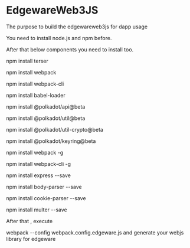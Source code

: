 # EdgewareWeb3JS

The purpose to build the edgewareweb3js for dapp usage

You need to install node.js and npm before.

After that below components you need to install too.


npm install terser

npm install webpack

npm install webpack-cli

npm install babel-loader

npm install @polkadot/api@beta

npm install @polkadot/util@beta

npm install @polkadot/util-crypto@beta

npm install @polkadot/keyring@beta

npm install webpack -g

npm install webpack-cli -g

npm install express --save 

npm install body-parser --save

npm install cookie-parser --save

npm install multer --save


After that , execute 

webpack --config webpack.config.edgeware.js and generate your webjs library for edgeware
